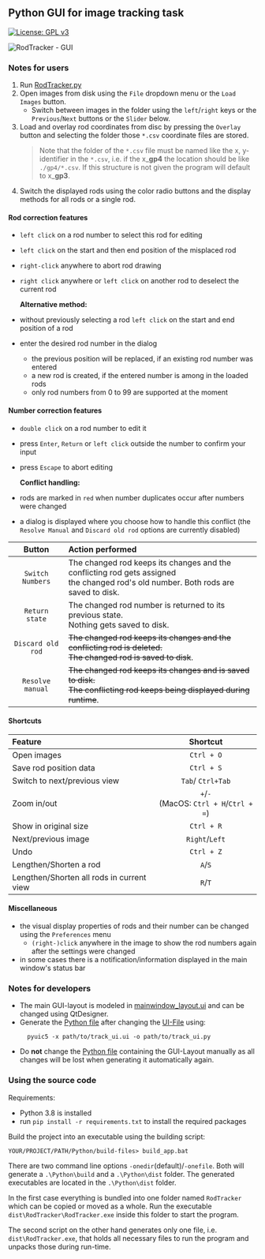 ## Python GUI for image tracking task
[![License: GPL v3](https://img.shields.io/badge/License-GPLv3-blue.svg)](https://www.gnu.org/licenses/gpl-3.0)

![RodTracker - GUI](https://user-images.githubusercontent.com/34780470/141676583-2f294dec-a505-4b7e-a8b5-484af964ea09.png "RodTracker - GUI")
### Notes for users
1. Run [RodTracker.py](./Python/src/RodTracker/RodTracker.py)
2. Open images from disk using the `File` dropdown menu or the `Load 
   Images` button.
   - Switch between images in the folder using the `left`/`right` keys or the 
    `Previous`/`Next` buttons or the `Slider` below.
3. Load and overlay rod coordinates from disc by pressing the `Overlay` button 
   and selecting the folder those `*.csv` coordinate files are stored.
   > Note that the folder of the `*.csv` file must be named like the x,
   > y-identifier in the `*.csv`, i.e. if the x_**gp4** the location should 
   > be like `./gp4/*.csv`. If this structure is not given the program will 
   > default to x_**gp3**.
4. Switch the displayed rods using the color radio buttons and the display 
   methods for all rods or a single rod. 
 
#### Rod correction features
- `left click` on a rod number to select this rod for editing
- `left click` on the start and then end position of the misplaced rod 
- `right-click` anywhere to abort rod drawing
- `right click` anywhere or `left click` on another rod to deselect the 
  current rod
  
    **Alternative method:**
- without previously selecting a rod `left click` on the start and end 
  position of a rod
- enter the desired rod number in the dialog
    - the previous position will be replaced, if an existing rod number 
          was entered
    - a new rod is created, if the entered number is among in the loaded rods
    - only rod numbers from 0 to 99 are supported at the moment
  
  
#### Number correction features
- `double click` on a rod number to edit it
- press `Enter`, `Return` or `left click` outside the number to confirm 
  your input
- press `Escape` to abort editing 
  
    **Conflict handling:**
- rods are marked in `red` when number duplicates occur after numbers were 
  changed   
- a dialog is displayed where you choose how to handle this conflict (the 
  `Resolve Manual` and `Discard old rod` options are currently disabled)

|      Button       | Action performed                                                                                                                          |
|:-----------------:|:------------------------------------------------------------------------------------------------------------------------------------------|
| `Switch Numbers`  | The changed rod keeps its changes and the conflicting  rod gets assigned <br />the changed rod's old number. Both rods are saved to disk. |
|  `Return state`   | The changed rod number is returned to its previous state. <br />Nothing gets saved to disk.                                               |
| `Discard old rod` | ~~The changed rod keeps its changes and the conflicting rod is deleted. <br /> The changed rod is saved to disk~~.                        |
| `Resolve manual`  | ~~The changed rod keeps its changes and is saved to disk. <br /> The conflicting rod keeps being displayed during runtime~~.              |

#### Shortcuts
| Feature                      |                   Shortcut                    |
|:-----------------------------|:---------------------------------------------:|
| Open images                  |                  `Ctrl + O`                   |
| Save rod position data       |                  `Ctrl + S`                   |
| Switch to next/previous view |               `Tab`/ `Ctrl+Tab`               |
| Zoom in/out                  | `+`/`-` <br /> (MacOS: `Ctrl + H`/`Ctrl + =`) |
| Show in original size        |                  `Ctrl + R`                   |
| Next/previous image          |                `Right`/`Left`                 |
| Undo                         |                  `Ctrl + Z`                   |
| Lengthen/Shorten a rod       |                    `A`/`S`                    |
| Lengthen/Shorten all rods in current view    |                    `R`/`T`                    |

#### Miscellaneous
- the visual display properties of rods and their number can be changed 
  using the `Preferences` menu
  - `(right-)click` anywhere in the image to show the rod numbers again 
    after the settings were changed
- in some cases there is a notification/information displayed in the main 
  window's status bar

### Notes for developers
- The main GUI-layout is modeled in 
  [mainwindow_layout.ui](Python/src/RodTracker/ui/mainwindow_layout.ui) and can be changed 
  using QtDesigner. 
- Generate the [Python file](Python/src/RodTracker/ui/mainwindow_layout.py) after changing the
  [UI-File](Python/src/RodTracker/ui/mainwindow_layout.ui) using:
  ```shell
    pyuic5 -x path/to/track_ui.ui -o path/to/track_ui.py
    ```
- Do **not** change the [Python file](Python/src/RodTracker/ui/mainwindow_layout.py) 
  containing the GUI-Layout manually as all changes will be lost when 
  generating it automatically again.
  
### Using the source code
Requirements:
- Python 3.8 is installed
- run `pip install -r requirements.txt` to install the required packages

Build the project into an executable using the building script:
```shell
YOUR/PROJECT/PATH/Python/build-files> build_app.bat
```
There are two command line options `-onedir`(default)/`-onefile`. 
Both will generate a `.\Python\build` and a `.\Python\dist` folder. 
The generated executables are located in the `.\Python\dist` folder.

In the first case everything is bundled into one folder named `RodTracker` 
which can be copied or moved as a whole. Run the executable
`dist\RodTracker\RodTracker.exe` inside this folder to start the program.

The second script on the other hand generates only one file, i.e. 
`dist\RodTracker.exe`, that holds all necessary files to run the program 
and unpacks those during run-time.
